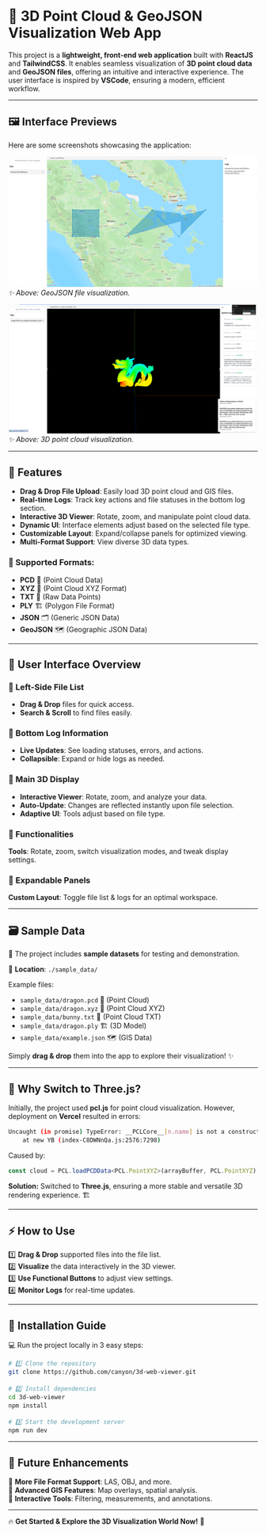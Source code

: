 # 🚀 3D Point Cloud & GeoJSON Visualization Web App

This project is a **lightweight, front-end web application** built with **ReactJS** and **TailwindCSS**. It enables seamless visualization of **3D point cloud data** and **GeoJSON files**, offering an intuitive and interactive experience. The user interface is inspired by **VSCode**, ensuring a modern, efficient workflow.

---

## 🖼️ Interface Previews

Here are some screenshots showcasing the application:

![📂 File List Section](pics/image-1.png)
*✨ Above: GeoJSON file visualization.*

![📌 3D Visualization Area](pics/image-2.png)
*✨ Above: 3D point cloud visualization.*

---

## 🌟 Features

- **Drag & Drop File Upload**: Easily load 3D point cloud and GIS files.
- **Real-time Logs**: Track key actions and file statuses in the bottom log section.
- **Interactive 3D Viewer**: Rotate, zoom, and manipulate point cloud data.
- **Dynamic UI**: Interface elements adjust based on the selected file type.
- **Customizable Layout**: Expand/collapse panels for optimized viewing.
- **Multi-Format Support**: View diverse 3D data types.

### 📂 Supported Formats:
- **PCD** 📌 (Point Cloud Data)
- **XYZ** 📍 (Point Cloud XYZ Format)
- **TXT** 📄 (Raw Data Points)
- **PLY** 🏗️ (Polygon File Format)
- **JSON** 🗂️ (Generic JSON Data)
- **GeoJSON** 🗺️ (Geographic JSON Data)

---

## 🎯 User Interface Overview

### 🔹 Left-Side File List
- **Drag & Drop** files for quick access.
- **Search & Scroll** to find files easily.

### 🔹 Bottom Log Information
- **Live Updates**: See loading statuses, errors, and actions.
- **Collapsible**: Expand or hide logs as needed.

### 🔹 Main 3D Display
- **Interactive Viewer**: Rotate, zoom, and analyze your data.
- **Auto-Update**: Changes are reflected instantly upon file selection.
- **Adaptive UI**: Tools adjust based on file type.

### 🔹 Functionalities
 **Tools**: Rotate, zoom, switch visualization modes, and tweak display settings.

### 🔹 Expandable Panels
 **Custom Layout**: Toggle file list & logs for an optimal workspace.

---

## 🗃️ Sample Data

🔹 The project includes **sample datasets** for testing and demonstration.

📁 **Location**: `./sample_data/`

Example files:
- `sample_data/dragon.pcd` 📌 (Point Cloud)
- `sample_data/dragon.xyz` 📍 (Point Cloud XYZ)
- `sample_data/bunny.txt` 📄 (Point Cloud TXT)
- `sample_data/dragon.ply` 🏗️ (3D Model)
- `sample_data/example.json` 🗺️ (GIS Data)

Simply **drag & drop** them into the app to explore their visualization! ✨

---

## 🔄 Why Switch to Three.js?

Initially, the project used **pcl.js** for point cloud visualization. However, deployment on **Vercel** resulted in errors:

```sh
Uncaught (in promise) TypeError: __PCLCore__[n.name] is not a constructor
    at new YB (index-C8DWNnQa.js:2576:7298)
```

Caused by:
```typescript
const cloud = PCL.loadPCDData<PCL.PointXYZ>(arrayBuffer, PCL.PointXYZ);
```

**Solution:** Switched to **Three.js**, ensuring a more stable and versatile 3D rendering experience. 🏗️

---

## ⚡ How to Use

1️⃣ **Drag & Drop** supported files into the file list. <br/>
2️⃣ **Visualize** the data interactively in the 3D viewer. <br/>
3️⃣ **Use Functional Buttons** to adjust view settings. <br/>
4️⃣ **Monitor Logs** for real-time updates.

---

## 🔧 Installation Guide

💻 Run the project locally in 3 easy steps:

```sh
# 1️⃣ Clone the repository
git clone https://github.com/canyon/3d-web-viewer.git

# 2️⃣ Install dependencies
cd 3d-web-viewer
npm install

# 3️⃣ Start the development server
npm run dev
```

---

## 🚀 Future Enhancements

🔹 **More File Format Support**: LAS, OBJ, and more. <br/>
🔹 **Advanced GIS Features**: Map overlays, spatial analysis. <br/>
🔹 **Interactive Tools**: Filtering, measurements, and annotations.

---

🔥 **Get Started & Explore the 3D Visualization World Now!** 🚀

